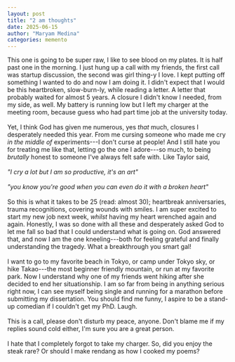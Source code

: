 ```yaml
---
layout: post
title: "2 am thoughts"
date: 2025-06-15
author: "Maryam Medina"
categories: memento
---
```


This one is going to be super raw, I like to see blood on my plates. It is half past one in the morning. I just hung up a call with my friends, the first call was startup discussion, the second was girl thing-y I love. I kept putting off something I wanted to do and now I am doing it. I didn't expect that I would be this heartbroken, slow-burn-ly, while reading a letter. A letter that probably waited for almost 5 years. A closure I didn't know I needed, from my side, as well. My battery is running low but I left my charger at the meeting room, because guess who had part time job at the university today. <br>
<br>
Yet, I think God has given me numerous, yes *that* much, closures I desperately needed this year. From me cursing someone who made me cry *in the middle of* experiments---I don't curse at people! And I still hate you for treating me like that, letting go the one I adore---so much, to being *brutally* honest to someone I've always felt safe with. Like Taylor said,<br>
<br>
*"I cry a lot but I am so productive, it's an art"*<br>
<br>
*"you know you're good when you can even do it with a broken heart"*<br>
<br>
So this is what it takes to be 25 (read: almost 30); heartbreak anniversaries, trauma recognitions, covering wounds with smiles. I am super excited to start my new job next week, *whilst* having my heart wrenched again and again. Honestly, I was so done with all these and desperately asked God to let me fall so bad that I could understand what is going on. God answered that, and now I am the one kneeling---both for feeling grateful and finally understanding the tragedy. What a breakthrough you smart gal!<br>
<br>
I want to go to my favorite beach in Tokyo, or camp under Tokyo sky, or hike Takao---the most beginner friendly mountain, or run at my favorite park. Now I understand why one of my friends went hiking after she decided to end her situationship. I am so far from being in anything serious right now, I can see myself being single and running for a marathon before submitting my dissertation. You should find me funny, I aspire to be a stand-up comedian if I couldn't get my PhD. Laugh. <br>
<br>
This is a call, please don't disturb my peace, anyone. Don't blame me if my replies sound cold either, I'm sure you are a great person.<br>
<br>
I hate that I completely forgot to take my charger. So, did you enjoy the steak rare? Or should I make rendang as how I cooked my poems?
